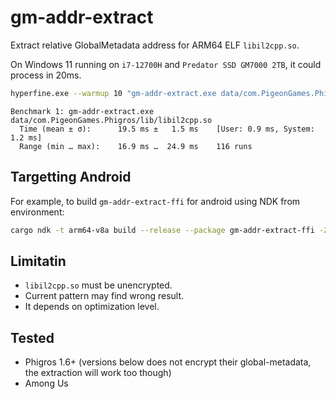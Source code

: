 # gm-addr-extract

Extract relative GlobalMetadata address for ARM64 ELF `libil2cpp.so`.

On Windows 11 running on `i7-12700H` and `Predator SSD GM7000 2TB`, it could process in 20ms.

```bash
hyperfine.exe --warmup 10 "gm-addr-extract.exe data/com.PigeonGames.Phigros/lib/libil2cpp.so"
```

```text
Benchmark 1: gm-addr-extract.exe data/com.PigeonGames.Phigros/lib/libil2cpp.so
  Time (mean ± σ):      19.5 ms ±   1.5 ms    [User: 0.9 ms, System: 1.2 ms]
  Range (min … max):    16.9 ms …  24.9 ms    116 runs
```

## Targetting Android

For example, to build `gm-addr-extract-ffi` for android using NDK from environment:

```bash
cargo ndk -t arm64-v8a build --release --package gm-addr-extract-ffi -Z build-std=panic_abort,std
```

## Limitatin

- `libil2cpp.so` must be unencrypted.
- Current pattern may find wrong result.
- It depends on optimization level.

## Tested

- Phigros 1.6+ (versions below does not encrypt their global-metadata, the extraction will work too though)
- Among Us
